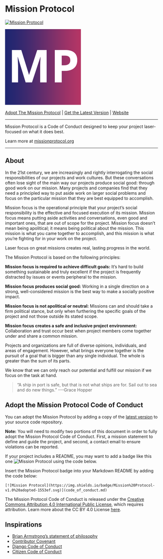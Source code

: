 # Mission Protocol

[![Mission Protocol](https://img.shields.io/badge/Mission%20Protocol-v1.0%20adopted-1553ef.svg)](code_of_conduct.md)

<img src="./img/MP.png" alt="drawing" width="250"/>

 [Adopt The Mission Protocol](#adopt-the-mission-protocol-code-of-conduct) | [Get the Latest Version](/code_of_conduct/versions/1_0/code_of_conduct.md) | [Website](https://missionprotocol.org)

----

Mission Protocol is a Code of Conduct designed to keep your project laser-focused on what it does best.

Learn more at [missionprotocol.org](https://missionprotocol.org/)

----

## About

In the 21st century, we are increasingly and rightly interrogating the social responsibilities of our projects and work cultures. But these conversations often lose sight of the main way our projects produce social good: through good work on our mission. Many projects and companies find that they need a principled way to put aside work on larger social problems and focus on the particular mission that they are best equipped to accomplish.

Mission focus is the operational principle that your project’s social responsibility is the effective and focused execution of its mission. Mission focus means putting aside activities and conversations, even good and important ones, that are out of scope for the project. Mission focus doesn’t mean being apolitical; it means being political about the mission. This mission is what you came together to accomplish, and this mission is what you’re fighting for in your work on the project.

Laser focus on great missions creates real, lasting progress in the world.

The Mission Protocol is based on the following principles:

**Mission focus is required to achieve difficult goals:** It’s hard to build something sustainable and truly excellent if the project is frequently distracted by issues or events peripheral to the mission.

**Mission focus produces social good:** Working in a single direction on a strong, well-considered mission is the best way to make a socially positive impact.

**Mission focus is not apolitical or neutral:** Missions can and should take a firm political stance, but only when furthering the specific goals of the project and not those outside its stated scope.

**Mission focus creates a safe and inclusive project environment:** Collaboration and trust occur best when project members come together under and share a common mission.

Projects and organizations are full of diverse opinions, individuals, and areas of engagement. However, what brings everyone together is the pursuit of a goal that is bigger than any single individual. The whole is greater than the sum of its parts.

We know that we can only reach our potential and fulfill our mission if we focus on the task at hand.

>“A ship in port is safe, but that is not what ships are for. Sail out to sea and do new things.”
> ---Grace Hopper

## Adopt the Mission Protocol Code of Conduct

You can adopt the Mission Protocol by adding a copy of the [latest version](https://github.com/missionprotocol/missionprotocol/blob/master/code_of_conduct/versions/1_0/code_of_conduct.md) to your source code repository.

**Note:** You will need to modify two portions of this document in order to fully adopt the Mission Protocol Code of Conduct. First, a mission statement to define and guide the project, and second, a contact email to ensure violations can be reported.

If your project includes a README, you may want to add a badge like this one ![Mission Protocol](https://img.shields.io/badge/Mission%20Protocol-v1.0%20adopted-1553ef.svg) using the code below.

Insert the Mission Protocol badge into your Markdown README by adding the code below:

```
[![Mission Protocol](https://img.shields.io/badge/Mission%20Protocol-v1.0%20adopted-1553ef.svg)](code_of_conduct.md)
```

The Mission Protocol Code of Conduct is released under the [Creative Commons Attribution 4.0 International Public License](https://github.com/missionprotocol/missionprotocol/blob/master/LICENSE.txt), which requires attribution. Learn more about the CC BY 4.0 License [here](https://creativecommons.org/licenses/by/4.0/).

## Inspirations

* [Brian Armstrong’s statement of philosophy](https://blog.coinbase.com/coinbase-is-a-mission-focused-company-af882df8804)
* [Contributor Covenant](https://www.contributor-covenant.org/version/2/0/code_of_conduct/)
* [Django Code of Conduct](https://www.djangoproject.com/conduct/)
* [Citizen Code of Conduct](https://github.com/stumpsyn/policies/blob/master/citizen_code_of_conduct.md)

